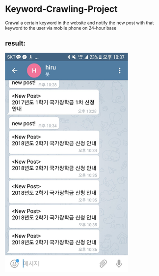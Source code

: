 # Keyword-Crawling-Project
Crawal a certain keyword in the website and notify the new post with that keyword to the user via mobile phone on 24-hour base

## result:
<img src="post_screenshot.jpg" alt="result" width="400">

